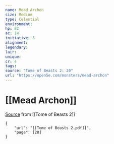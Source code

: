 ```yaml
---
name: Mead Archon
size: Medium
type: Celestial
environment: 
hp: 82
ac: 14
initiative: 3
alignment: 
legendary: 
lair: 
unique: 
cr: 4
tags: 
source: "Tome of Beasts 2: 20"
url: "https://open5e.com/monsters/mead-archon"
---
```

# [[Mead Archon]]

[Source](zotero://open-pdf/library/items/9UQIAB6R?page=20) from [[Tome of Beasts 2]]

```pdf
{
	"url": "[[Tome of Beasts 2.pdf]]",
	"page": [20]
}
```

